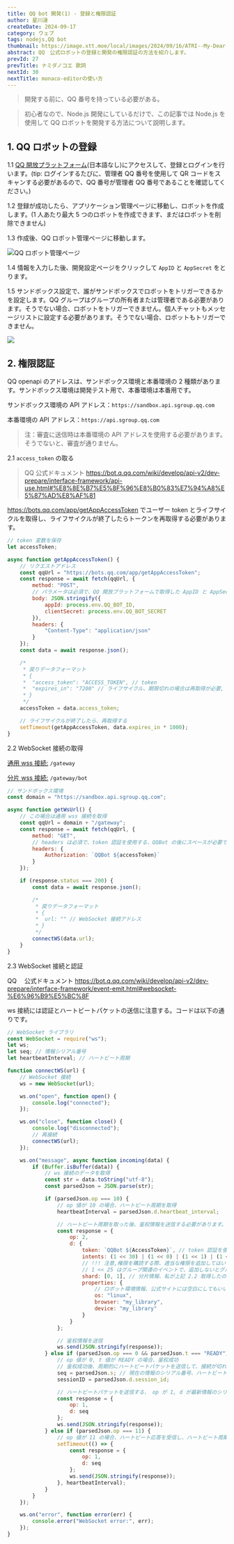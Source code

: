 ```yaml
---
title: QQ bot 開発(1) - 登録と権限認証
author: 星川漣
createDate: 2024-09-17
category: ウェブ
tags: nodejs,QQ bot
thumbnail: https://image.xtt.moe/local/images/2024/09/16/ATRI--My-Dear-Moments--CG---.jpg
abstract: QQ　公式ロボットの登録と開発の権限認証の方法を紹介します。
prevId: 27
prevTitle: ナミダノコエ 歌詞
nextId: 30
nextTitle: monaco-editorの使い方
---
```


> 開発する前に、QQ 番号を持っている必要がある。

> 初心者なので、Node.js 開発にしているだけで、この記事では Node.js を使用して QQ ロボットを開発する方法について説明します。

## 1. QQ ロボットの登録

1.1 [QQ 開放プラットフォーム](https://q.qq.com/)(日本語なし)にアクセスして、登録とログインを行います。(tip: ログインするたびに、管理者 QQ 番号を使用して QR コードをスキャンする必要があるので、QQ 番号が管理者 QQ 番号であることを確認してください。)

1.2 登録が成功したら、アプリケーション管理ページに移動し、ロボットを作成します。(1 人あたり最大 5 つのロボットを作成できます、まだはロボットを削除できません)

1.3 作成後、QQ ロボット管理ページに移動します。

![ QQ ロボット管理ページ](https://image.xtt.moe/local/images/2024/09/07/image.png)

1.4 情報を入力した後、開発設定ページをクリックして `AppID` と `AppSecret` をとります。

1.5 サンドボックス設定で、誰がサンドボックスでロボットをトリガーできるかを設定します。QQ グループはグループの所有者または管理者である必要があります。そうでない場合、ロボットをトリガーできません。個人チャットもメッセージリストに設定する必要があります。そうでない場合、ロボットもトリガーできません。

![](https://image.xtt.moe/local/images/2024/09/07/image7fa1f5f20f8ab83c.png)

## 2. 権限認証

QQ openapi のアドレスは、サンドボックス環境と本番環境の 2 種類があります。サンドボックス環境は開発テスト用で、本番環境は本番用です。

サンドボックス環境の API アドレス：`https://sandbox.api.sgroup.qq.com`

本番環境の API アドレス：`https://api.sgroup.qq.com`

> 注：審査に送信時は本番環境の API アドレスを使用する必要があります。そうでないと、審査が通りません。

2.1 `access_token` の取る

> QQ 公式ドキュメント https://bot.q.qq.com/wiki/develop/api-v2/dev-prepare/interface-framework/api-use.html#%E8%8E%B7%E5%8F%96%E8%B0%83%E7%94%A8%E5%87%AD%E8%AF%81

https://bots.qq.com/app/getAppAccessToken でユーザー token とライフサイクルを取得し、ライフサイクルが終了したらトークンを再取得する必要があります。

```js
// token 変数を保存
let accessToken;

async function getAppAccessToken() {
	// リクエストアドレス
	const qqUrl = "https://bots.qq.com/app/getAppAccessToken";
	const response = await fetch(qqUrl, {
		method: "POST",
		// パラメータは必須で、QQ 開放プラットフォームで取得した AppID と AppSecret
		body: JSON.stringify({
			appId: process.env.QQ_BOT_ID,
			clientSecret: process.env.QQ_BOT_SECRET
		}),
		headers: {
			"Content-Type": "application/json"
		}
	});
	const data = await response.json();

	/*
	 * 戻りデータフォーマット
	 * {
	 *	"access_token": "ACCESS_TOKEN", // token
	 *	"expires_in": "7200" // ライフサイクル、期限切れの場合は再取得が必要, 単位秒
	 * }
	 */
	accessToken = data.access_token;

	// ライフサイクルが終了したら、再取得する
	setTimeout(getAppAccessToken, data.expires_in * 1000);
}
```

2.2 WebSocket 接続の取得

[通用 wss 接続:](https://bot.q.qq.com/wiki/develop/api-v2/openapi/wss/url_get.html) `/gateway`

[分片 wss 接続:](https://bot.q.qq.com/wiki/develop/api-v2/openapi/wss/shard_url_get.html) `/gateway/bot`

```js
// サンドボックス環境
const domain = "https://sandbox.api.sgroup.qq.com";

async function getWsUrl() {
	// この場合は通用 wss 接続を取得
	const qqUrl = domain + "/gateway";
	const response = await fetch(qqUrl, {
		method: "GET",
		// headers は必須で、token 認証を使用する、QQBot の後にスペースが必要です
		headers: {
			Authorization: `QQBot ${accessToken}`
		}
	});

	if (response.status === 200) {
		const data = await response.json();

		/*
		 * 戻りデータフォーマット
		 * {
		 *	url: "" // WebSocket 接続アドレス
		 * }
		 */
		connectWS(data.url);
	}
}
```

2.3 WebSocket 接続と認証

QQ 　公式ドキュメント https://bot.q.qq.com/wiki/develop/api-v2/dev-prepare/interface-framework/event-emit.html#websocket-%E6%96%B9%E5%BC%8F

ws 接続には認証とハートビートパケットの送信に注意する。コードは以下の通りです。

```js
// WebSocket ライブラリ
const WebSocket = require("ws");
let ws;
let seq; // 情報シリアル番号
let heartbeatInterval; // ハートビート周期

function connectWS(url) {
	// WebSocket 接続
	ws = new WebSocket(url);

	ws.on("open", function open() {
		console.log("connected");
	});

	ws.on("close", function close() {
		console.log("disconnected");
		// 再接続
		connectWS(url);
	});

	ws.on("message", async function incoming(data) {
		if (Buffer.isBuffer(data)) {
			// ws 接続のデータを取得
			const str = data.toString("utf-8");
			const parsedJson = JSON.parse(str);

			if (parsedJson.op === 10) {
				// op 値が 10 の場合、ハートビート周期を取得
				heartbeatInterval = parsedJson.d.heartbeat_interval;

				// ハートビート周期を取った後、鉴权情報を送信する必要があります。フォーマットは以下の通りです。そうでないとエラーが発生します。
				const response = {
					op: 2,
					d: {
						token: `QQBot ${AccessToken}`, // token 認証を使用
						intents: (1 << 30) | (1 << 0) | (1 << 1) | (1 << 25), // 権限を購読する
						// !!! 注意,権限を購読する際、適当な権限を追加してはいけません、現在のロボットがサポートしている権限のイベントを購読する必要があります、そうでないと ws 接続が直接エラーを報告して接続が閉じられます！！！
						// 1 << 25 はグループ関連のイベントで、追加しないとグループメッセージを受信できません
						shard: [0, 1], // 分片情報、私が上記 2.2 取得したのは分片情報の ws アドレスではないので、ここで固定値を入力する必要があります [0, 1]
						properties: {
							// ロボット環境情報、公式サイトには空白にしてもいいと記載されていますが、ここには properties パラメータを記入する必要があります、パラメータは適当に記入してもよく、記入しないとエラーが発生します
							os: "linux",
							browser: "my_library",
							device: "my_library"
						}
					}
				};

				// 鉴权情報を送信
				ws.send(JSON.stringify(response));
			} else if (parsedJson.op === 0 && parsedJson.t === "READY") {
				// op 値が 0, t 値が READY の場合、鉴权成功
				// 鉴权成功後、周期的にハートビートパケットを送信して、接続が切れないように
				seq = parsedJson.s; // 現在の情報のシリアル番号、ハートビート用
				sessionID = parsedJson.d.session_id;

				// ハートビートパケットを送信する、 op が 1, d が最新情報のシリアル番号
				const response = {
					op: 1,
					d: seq
				};
				ws.send(JSON.stringify(response));
			} else if (parsedJson.op === 11) {
				// op 値が 11 の場合、ハートビート応答を受信し、ハートビート周期後に再度ハートビートパケットを送信する必要があります
				setTimeout(() => {
					const response = {
						op: 1,
						d: seq
					};
					ws.send(JSON.stringify(response));
				}, heartbeatInterval);
			}
		}
	});

	ws.on("error", function error(err) {
		console.error("WebSocket error:", err);
	});
}
```
